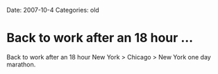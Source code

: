 Date: 2007-10-4
Categories: old

# Back to work after an 18 hour …

Back to work after an 18 hour New York &gt; Chicago &gt; New York one day marathon.
